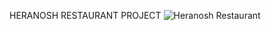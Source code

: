 HERANOSH RESTAURANT PROJECT
![Heranosh Restaurant](https://github.com/user-attachments/assets/061524ce-5a6b-4acc-90e0-d934edc8c745)
